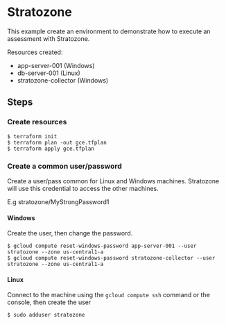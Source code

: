 # Stratozone

This example create an environment to demonstrate how to execute an assessment with Stratozone.

Resources created:
- app-server-001 (Windows)
- db-server-001 (Linux)
- stratozone-collector (Windows)

## Steps

### Create resources
```
$ terraform init
$ terraform plan -out gce.tfplan 
$ terraform apply gce.tfplan
```

### Create a common user/password
Create a user/pass common for Linux and Windows machines. Stratozone will use this credential to access the other machines.

E.g stratozone/MyStrongPassword1

#### Windows

Create the user, then change the password.
```
$ gcloud compute reset-windows-password app-server-001 --user stratozone --zone us-central1-a
$ gcloud compute reset-windows-password stratozone-collector --user stratozone --zone us-central1-a
```

#### Linux
Connect to the machine using the `gcloud compute ssh` command or the console, then create the user
```
$ sudo adduser stratozone 
```
